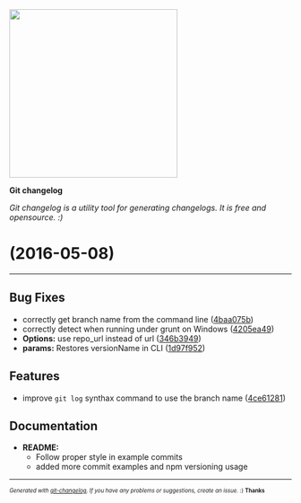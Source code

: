 <img width="300px" src="https://github.com/rafinskipg/git-changelog/raw/master/images/git-changelog-logo.png" />

__Git changelog__

_Git changelog is a utility tool for generating changelogs. It is free and opensource. :)_

#   (2016-05-08)



---

## Bug Fixes

- correctly get branch name from the command line
  ([4baa075b](https://github.com/rafinskipg/git-changelog/commit/4baa075bd93f878ee708817f911fe89c102dec02))
- correctly detect when running under grunt on Windows
  ([4205ea49](https://github.com/rafinskipg/git-changelog/commit/4205ea49a893e4d1807a39268739c13754d40cf2))
- **Options:** use repo_url instead of url
  ([346b3949](https://github.com/rafinskipg/git-changelog/commit/346b39491923a49a3421f174a566b204d5fc7db9))
- **params:** Restores versionName in CLI
  ([1d97f952](https://github.com/rafinskipg/git-changelog/commit/1d97f952bd5d37f67c1febdf161f4ce9b310eebf))


## Features

- improve `git log` synthax command to use the branch name
  ([4ce61281](https://github.com/rafinskipg/git-changelog/commit/4ce6128103ece64b44695ac196b457e63649229b))


## Documentation

- **README:**
  - Follow proper style in example commits
  - added more commit examples and npm versioning usage



---
<sub><sup>*Generated with [git-changelog](https://github.com/rafinskipg/git-changelog). If you have any problems or suggestions, create an issue.* :) **Thanks** </sub></sup>